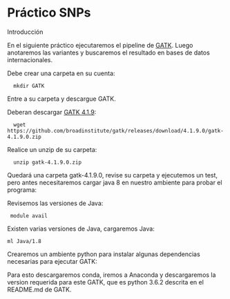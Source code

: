 # Práctico SNPs

Introducción

En el siguiente práctico ejecutaremos el pipeline de [GATK](https://gatk.broadinstitute.org/hc/en-us).
Luego anotaremos las variantes y buscaremos el resultado en bases de datos internacionales.

Debe crear una carpeta en su cuenta:

      mkdir GATK

Entre a su carpeta y descargue GATK.


Deberan descargar [GATK 4.1.9](https://github.com/broadinstitute/gatk/releases/download/4.1.9.0/gatk-4.1.9.0.zip):


      wget https://github.com/broadinstitute/gatk/releases/download/4.1.9.0/gatk-4.1.9.0.zip
     
     
Realice un unzip de su carpeta:

      unzip gatk-4.1.9.0.zip
     
Quedará una carpeta gatk-4.1.9.0, revise su carpeta y ejecutemos un test, 
pero antes necesitaremos cargar java 8 en nuestro ambiente para probar el programa:

Revisemos las versiones de Java:
  
     module avail
     
 
Existen varias versiones de Java, cargaremos Java:

    ml Java/1.8


Crearemos un ambiente python para instalar algunas dependencias necesarias para ejecutar GATK:

Para esto descargaremos conda, iremos a Anaconda y descargaremos la version requerida para este GATK, que es python 3.6.2 descrita en el README.md de GATK.










